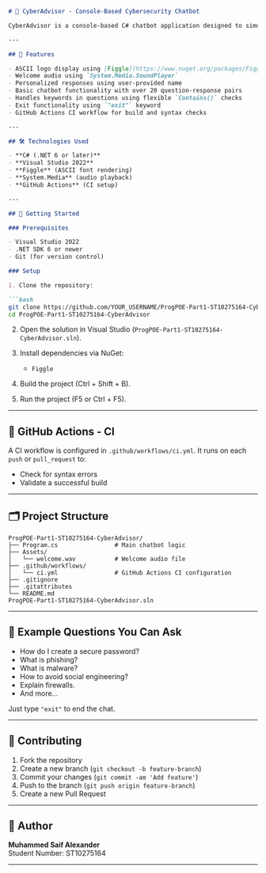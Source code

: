 ```markdown
# 🧠 CyberAdvisor - Console-Based Cybersecurity Chatbot

CyberAdvisor is a console-based C# chatbot application designed to simulate a basic cybersecurity assistant. It interacts with users, greets them with a voice prompt and ASCII logo, collects the user’s name for personalization, and answers cybersecurity-related queries with predefined intelligent responses.

---

## 📌 Features

- ASCII logo display using [Figgle](https://www.nuget.org/packages/Figgle/)
- Welcome audio using `System.Media.SoundPlayer`
- Personalized responses using user-provided name
- Basic chatbot functionality with over 20 question-response pairs
- Handles keywords in questions using flexible `Contains()` checks
- Exit functionality using `"exit"` keyword
- GitHub Actions CI workflow for build and syntax checks

---

## 🛠 Technologies Used

- **C# (.NET 6 or later)**
- **Visual Studio 2022**
- **Figgle** (ASCII font rendering)
- **System.Media** (audio playback)
- **GitHub Actions** (CI setup)

---

## 🚀 Getting Started

### Prerequisites

- Visual Studio 2022
- .NET SDK 6 or newer
- Git (for version control)

### Setup

1. Clone the repository:

```bash
git clone https://github.com/YOUR_USERNAME/ProgPOE-Part1-ST10275164-CyberAdvisor.git
cd ProgPOE-Part1-ST10275164-CyberAdvisor
```

2. Open the solution in Visual Studio (`ProgPOE-Part1-ST10275164-CyberAdvisor.sln`).

3. Install dependencies via NuGet:
   - `Figgle`

4. Build the project (Ctrl + Shift + B).

5. Run the project (F5 or Ctrl + F5).

---

## 🧪 GitHub Actions - CI

A CI workflow is configured in `.github/workflows/ci.yml`. It runs on each `push` or `pull_request` to:
- Check for syntax errors
- Validate a successful build

---

## 🗂 Project Structure

```
ProgPOE-Part1-ST10275164-CyberAdvisor/
├── Program.cs                # Main chatbot logic
├── Assets/
│   └── welcome.wav           # Welcome audio file
├── .github/workflows/
│   └── ci.yml                # GitHub Actions CI configuration
├── .gitignore
├── .gitattributes
└── README.md
ProgPOE-Part1-ST10275164-CyberAdvisor.sln
```

---

## 💬 Example Questions You Can Ask

- How do I create a secure password?
- What is phishing?
- What is malware?
- How to avoid social engineering?
- Explain firewalls.
- And more...

Just type `"exit"` to end the chat.

---

## 🤝 Contributing

1. Fork the repository
2. Create a new branch (`git checkout -b feature-branch`)
3. Commit your changes (`git commit -am 'Add feature'`)
4. Push to the branch (`git push origin feature-branch`)
5. Create a new Pull Request

---

## 🧑 Author

**Muhammed Saif Alexander**  
Student Number: ST10275164

---
